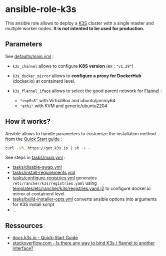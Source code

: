 # ansible-role-k3s

This ansible role allows to deploy a [K3S](https://k3s.io/) cluster with a single master and multiple worker nodes. **It is not intented to be used for production.**


## Parameters

See [defaults/main.yml](defaults/main.yml) :

* `k3s_channel` allows to configure **K8S version** (ex : `"v1.29"`)

* `k3s_docker_mirror` allows to **configure a proxy for DockerHub** (docker.io) at containerd level.

* `k3s_flannel_iface` allows to select the good parent network for [Flannel](https://docs.k3s.io/networking/basic-network-options) :
  * `"enp0s8"` with VirtualBox and ubuntu/jammy64
  * `"eth1"` with KVM and generic/ubuntu2204


## How it works?

Ansible allows to handle parameters to customize the installation method from the [Quick Start guide](https://docs.k3s.io/quick-start) :

```bash
curl -sfL https://get.k3s.io | sh -s -
```

See steps in [tasks/main.yml](tasks/main.yml) :

* [tasks/disable-swap.yml](tasks/disable-swap.yml)
* [tasks/install-requirements.yml](tasks/install-requirements.yml)
* [tasks/configure-registries.yml](tasks/configure-registries.yml) generates `/etc/rancher/k3s/registries.yaml` using [templates/etc/rancher/k3s/registries.yaml.j2](templates/etc/rancher/k3s/registries.yaml.j2) to configure docker.io mirror at containerd level.
* [tasks/build-installer-opts.yml](tasks/build-installer-opts.yml) converts ansible options into arguments for K3S install script
* ...

## Ressources

* [docs.k3s.io - Quick-Start Guide](https://docs.k3s.io/quick-start)
* [stackoverflow.com - Is there any way to bind K3s / flannel to another interface?](https://stackoverflow.com/questions/66449289/is-there-any-way-to-bind-k3s-flannel-to-another-interface/66495119#66495119)

